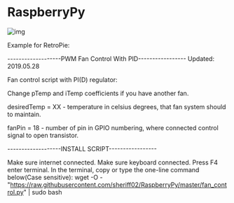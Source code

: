 # RaspberryPy

![img](https://github.com/sheriff02/RaspberryPy/blob/master/cooler_005_1_ed.png)

Example for RetroPie:

-------------------PWM Fan Control With PID----------------- Updated: 2019.05.28

Fan control script with PI(D) regulator:

Change pTemp and iTemp coefficients if you have another fan.

desiredTemp = XX  - temperature in celsius degrees, that fan system should to maintain.

fanPin = 18 - number of pin in GPIO numbering, where connected control signal to open transistor.


-------------------INSTALL SCRIPT-----------------

Make sure internet connected.
Make sure keyboard connected.
Press F4 enter terminal.
In the terminal, copy or type the one-line command below(Case sensitive):
wget -O - "https://raw.githubusercontent.com/sheriff02/RaspberryPy/master/fan_control.py" | sudo bash

